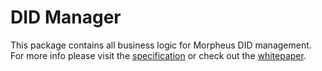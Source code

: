 # DID Manager

This package contains all business logic for Morpheus DID management.
For more info please visit the [specification](https://iop-stack.gitlab.iop-ventures.com/dids-and-claims/specification) or check out the [whitepaper](https://iop.global/whitepaper/).